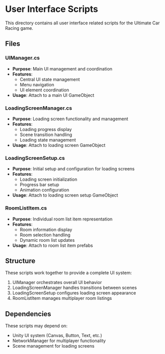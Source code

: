 # User Interface Scripts

This directory contains all user interface related scripts for the Ultimate Car Racing game.

## Files

### UIManager.cs
- **Purpose**: Main UI management and coordination
- **Features**: 
  - Central UI state management
  - Menu navigation
  - UI element coordination
- **Usage**: Attach to a main UI GameObject

### LoadingScreenManager.cs
- **Purpose**: Loading screen functionality and management
- **Features**:
  - Loading progress display
  - Scene transition handling
  - Loading state management
- **Usage**: Attach to loading screen GameObject

### LoadingScreenSetup.cs
- **Purpose**: Initial setup and configuration for loading screens
- **Features**:
  - Loading screen initialization
  - Progress bar setup
  - Animation configuration
- **Usage**: Attach to loading screen setup GameObject

### RoomListItem.cs
- **Purpose**: Individual room list item representation
- **Features**:
  - Room information display
  - Room selection handling
  - Dynamic room list updates
- **Usage**: Attach to room list item prefabs

## Structure

These scripts work together to provide a complete UI system:
1. UIManager orchestrates overall UI behavior
2. LoadingScreenManager handles transitions between scenes
3. LoadingScreenSetup configures loading screen appearance
4. RoomListItem manages multiplayer room listings

## Dependencies

These scripts may depend on:
- Unity UI system (Canvas, Button, Text, etc.)
- NetworkManager for multiplayer functionality
- Scene management for loading screens
